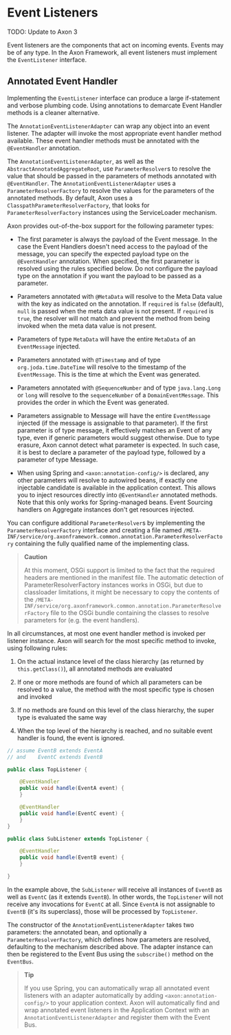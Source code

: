Event Listeners
===============

TODO: Update to Axon 3

Event listeners are the components that act on incoming events. Events may be of any type. In the Axon Framework, all event listeners must implement the `EventListener` interface.

## Annotated Event Handler

Implementing the `EventListener` interface can produce a large if-statement and verbose plumbing code. Using annotations to demarcate Event Handler methods is a cleaner alternative.

The `AnnotationEventListenerAdapter` can wrap any object into an event listener. The adapter will invoke the most appropriate event handler method available. These event handler methods must be annotated with the `@EventHandler` annotation.

The `AnnotationEventListenerAdapter`, as well as the `AbstractAnnotatedAggregateRoot`, use `ParameterResolver`s to resolve the value that should be passed in the parameters of methods annotated with `@EventHandler`. The `AnnotationEventListenerAdapter` uses a `ParameterResolverFactory` to resolve the values for the parameters of the annotated methods. By default, Axon uses a `ClasspathParameterResolverFactory`, that looks for `ParameterResolverFactory` instances using the ServiceLoader mechanism.

Axon provides out-of-the-box support for the following parameter types:

* The first parameter is always the payload of the Event message. In the case the Event Handlers doesn't need access to the payload of the message, you can specify the expected payload type on the `@EventHandler` annotation. When specified, the first parameter is resolved using the rules specified below. Do not configure the payload type on the annotation if you want the payload to be passed as a parameter.

* Parameters annotated with `@MetaData` will resolve to the Meta Data value with the key as indicated on the annotation. If `required` is `false` \(default\), `null` is passed when the meta data value is not present. If `required` is `true`, the resolver will not match and prevent the method from being invoked when the meta data value is not present.

* Parameters of type `MetaData` will have the entire `MetaData` of an `EventMessage` injected.

* Parameters annotated with `@Timestamp` and of type `org.joda.time.DateTime` will resolve to the timestamp of the `EventMessage`. This is the time at which the Event was generated.

* Parameters annotated with `@SequenceNumber` and of type `java.lang.Long` or `long` will resolve to the `sequenceNumber` of a `DomainEventMessage`. This provides the order in which the Event was generated.

* Parameters assignable to Message will have the entire `EventMessage` injected \(if the message is assignable to that parameter\). If the first parameter is of type message, it effectively matches an Event of any type, even if generic parameters would suggest otherwise. Due to type erasure, Axon cannot detect what parameter is expected. In such case, it is best to declare a parameter of the payload type, followed by a parameter of type Message.

* When using Spring and `<axon:annotation-config/>` is declared, any other parameters will resolve to autowired beans, if exactly one injectable candidate is available in the application context. This allows you to inject resources directly into `@EventHandler` annotated methods. Note that this only works for Spring-managed beans. Event Sourcing handlers on Aggregate instances don't get resources injected.


You can configure additional `ParameterResolver`s by implementing the `ParameterResolverFactory` interface and creating a file named `/META-INF/service/org.axonframework.common.annotation.ParameterResolverFactory` containing the fully qualified name of the implementing class.

> **Caution**
> 
> At this moment, OSGi support is limited to the fact that the required headers are mentioned in the manifest file. The automatic detection of ParameterResolverFactory instances works in OSGi, but due to classloader limitations, it might be necessary to copy the contents of the `/META-INF/service/org.axonframework.common.annotation.ParameterResolverFactory` file to the OSGi bundle containing the classes to resolve parameters for (e.g. the event handlers).

In all circumstances, at most one event handler method is invoked per listener instance. Axon will search for the most specific method to invoke, using following rules:

1. On the actual instance level of the class hierarchy (as returned by `this.getClass()`), all annotated methods are evaluated

2. If one or more methods are found of which all parameters can be resolved to a value, the method with the most specific type is chosen and invoked

3. If no methods are found on this level of the class hierarchy, the super type is evaluated the same way

4. When the top level of the hierarchy is reached, and no suitable event handler is found, the event is ignored.


```java
// assume EventB extends EventA 
// and    EventC extends EventB

public class TopListener {

    @EventHandler
    public void handle(EventA event) {
    }

    @EventHandler
    public void handle(EventC event) {
    }
}

public class SubListener extends TopListener {

    @EventHandler
    public void handle(EventB event) {
    }

}
```

In the example above, the `SubListener` will receive all instances of `EventB` as well as `EventC` \(as it extends `EventB`\). In other words, the `TopListener` will not receive any invocations for `EventC` at all. Since `EventA` is not assignable to `EventB` \(it's its superclass\), those will be processed by `TopListener`.

The constructor of the `AnnotationEventListenerAdapter` takes two parameters: the annotated bean, and optionally a `ParameterResolverFactory`, which defines how parameters are resolved, defaulting to the mechanism described above. The adapter instance can then be registered to the Event Bus using the `subscribe()` method on the `EventBus`.

> **Tip**
> 
> If you use Spring, you can automatically wrap all annotated event listeners with an adapter automatically by adding `<axon:annotation-config/>` to your application context. Axon will automatically find and wrap annotated event listeners in the Application Context with an `AnnotationEventListenerAdapter` and register them with the Event Bus.
